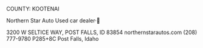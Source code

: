 COUNTY: KOOTENAI



Northern Star Auto
Used car dealer·

3200 W SELTICE WAY, POST FALLS, ID 83854
northernstarautos.com
(208) 777-9780
P285+8C Post Falls, Idaho
